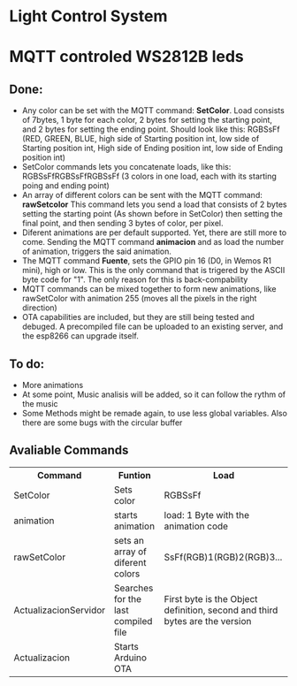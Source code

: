 # Light Control System
<h1>MQTT controled WS2812B leds</h1>


<h2>Done:</h2>
<ul>
  <li>Any color can be set with the MQTT command: <strong>SetColor</strong>. Load consists of 7bytes, 1 byte for each color, 2 bytes for setting the starting point, and 2 bytes for setting the ending point. Should look like this: RGBSsFf (RED, GREEN, BLUE, high side of Starting position int, low side of Starting position int, High side of Ending position int, low side of Ending position int) </li>
  <li>SetColor commands lets you concatenate loads, like this: RGBSsFfRGBSsFfRGBSsFf (3 colors in one load, each with its starting poing and ending point)</li>
  <li>An array of different colors can be sent with the MQTT command: <strong>rawSetcolor</strong> This command lets you send a load that consists of 2 bytes setting the starting point (As shown before in SetColor) then setting the final point, and then sending 3 bytes of color, per pixel. </li>
  <li>Diferent animations are per default supported. Yet, there are still more to come. Sending the MQTT command <strong>animacion</strong> and as load the number of animation, triggers the said animation.</li>
  <li>The MQTT command <strong>Fuente</strong>, sets the GPIO pin 16 (D0, in Wemos R1 mini), high or low. This is the only command that is trigered by the ASCII byte code for "1". The only reason for this is back-compability</li>
  <li>MQTT commands can be mixed together to form new animations, like rawSetColor with animation 255 (moves all the pixels in the right direction)</li>
  <li>OTA capabilities are included, but they are still being tested and debuged. A precompiled file can be uploaded to an existing server, and the esp8266 can upgrade itself. </li>
</ul> 
<h2>To do:</h2>
<ul>
  <li>More animations</li>
  <li>At some point, Music analisis will be added, so it can follow the rythm of the music</li>
  <li>Some Methods might be remade again, to use less global variables. Also there are some bugs with the circular buffer</li>
</ul> 
<h2> Avaliable Commands</h2>
<table>
  <tr>
    <th>Command</th>
    <th>Funtion</th>
    <th>Load</th>
  </tr>
  <tr>
    <td>SetColor</td>
    <td>Sets color</td>
    <td>RGBSsFf</td>
  </tr>
  <tr>
    <td>animation</td>
    <td>starts animation</td>
    <td>load: 1 Byte with the animation code</td>
  </tr>
  <tr>
    <td>rawSetColor</td>
    <td>sets an array of diferent colors</td>
    <td>SsFf(RGB)1(RGB)2(RGB)3...</td>
  </tr>
  <tr>
    <td>ActualizacionServidor</td>
    <td>Searches for the last compiled file</td>
    <td>First byte is the Object definition, second and third bytes are the version</td>
  </tr>
  <tr>
    <td>Actualizacion</td>
    <td>Starts Arduino OTA</td>
    <td></td>
  </tr>
</table>


